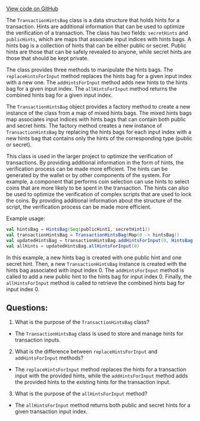 [View code on GitHub](https://github.com/ergoplatform/ergo/ergo-wallet/src/main/scala/org/ergoplatform/wallet/interpreter/TransactionHintsBag.scala)

The `TransactionHintsBag` class is a data structure that holds hints for a transaction. Hints are additional information that can be used to optimize the verification of a transaction. The class has two fields: `secretHints` and `publicHints`, which are maps that associate input indices with hints bags. A hints bag is a collection of hints that can be either public or secret. Public hints are those that can be safely revealed to anyone, while secret hints are those that should be kept private.

The class provides three methods to manipulate the hints bags. The `replaceHintsForInput` method replaces the hints bag for a given input index with a new one. The `addHintsForInput` method adds new hints to the hints bag for a given input index. The `allHintsForInput` method returns the combined hints bag for a given input index.

The `TransactionHintsBag` object provides a factory method to create a new instance of the class from a map of mixed hints bags. The mixed hints bags map associates input indices with hints bags that can contain both public and secret hints. The factory method creates a new instance of `TransactionHintsBag` by replacing the hints bags for each input index with a new hints bag that contains only the hints of the corresponding type (public or secret).

This class is used in the larger project to optimize the verification of transactions. By providing additional information in the form of hints, the verification process can be made more efficient. The hints can be generated by the wallet or by other components of the system. For example, a component that performs coin selection can use hints to select coins that are more likely to be spent in the transaction. The hints can also be used to optimize the verification of complex scripts that are used to lock the coins. By providing additional information about the structure of the script, the verification process can be made more efficient. 

Example usage:

```scala
val hintsBag = HintsBag(Seq(publicHint1, secretHint1))
val transactionHintsBag = TransactionHintsBag(Map(0 -> hintsBag))
val updatedHintsBag = transactionHintsBag.addHintsForInput(0, HintsBag(Seq(publicHint2)))
val allHints = updatedHintsBag.allHintsForInput(0)
``` 

In this example, a new hints bag is created with one public hint and one secret hint. Then, a new `TransactionHintsBag` instance is created with the hints bag associated with input index 0. The `addHintsForInput` method is called to add a new public hint to the hints bag for input index 0. Finally, the `allHintsForInput` method is called to retrieve the combined hints bag for input index 0.
## Questions: 
 1. What is the purpose of the `TransactionHintsBag` class?
- The `TransactionHintsBag` class is used to store and manage hints for transaction inputs.

2. What is the difference between `replaceHintsForInput` and `addHintsForInput` methods?
- The `replaceHintsForInput` method replaces the hints for a transaction input with the provided hints, while the `addHintsForInput` method adds the provided hints to the existing hints for the transaction input.

3. What is the purpose of the `allHintsForInput` method?
- The `allHintsForInput` method returns both public and secret hints for a given transaction input index.
